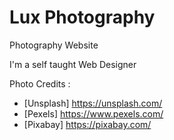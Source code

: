 # Lux Photography
 Photography Website

I'm a self taught Web Designer

Photo Credits : 

- [Unsplash] https://unsplash.com/
- [Pexels] https://www.pexels.com/
- [Pixabay] https://pixabay.com/
